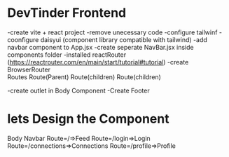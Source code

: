 # DevTinder Frontend
-create vite + react project
-remove unecessary code
-configure tailwinf
-coonfigure daisyui (component library compatible with tailwind)
-add navbar component to App.jsx
-create seperate NavBar.jsx inside components folder
-installed reactRouter (https://reactrouter.com/en/main/start/tutorial#tutorial)
-create BrowserRouter  
   Routes
        Route(Parent)
           Route(children)
           Route(children)


-create outlet in Body Component
-Create Footer

# lets Design the Component
Body
   Navbar
   Route=/=>Feed
   Route=/login=>Login
   Route=/connections=>Connections
   Route=/profile=>Profile